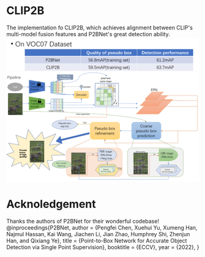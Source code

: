 # CLIP2B
The implementation fo CLIP2B, which achieves alignment between CLIP's multi-model fusion features and P2BNet's great detection ability.
![image](https://github.com/Colezwhy/CLIP2B/blob/main/RES.png)
![image](https://github.com/Colezwhy/CLIP2B/blob/main/ppl.png)

# Acknoledgement
Thanks the authors of P2BNet for their wonderful codebase! \
@inproceedings{P2BNet,
  author    = {Pengfei Chen, Xuehui Yu, Xumeng Han, Najmul Hassan, Kai Wang, Jiachen
Li, Jian Zhao, Humphrey Shi, Zhenjun Han, and Qixiang Ye},
  title     = {Point-to-Box Network for Accurate Object Detection via Single Point Supervision},
  booktitle = {ECCV},
  year      = {2022},
}
